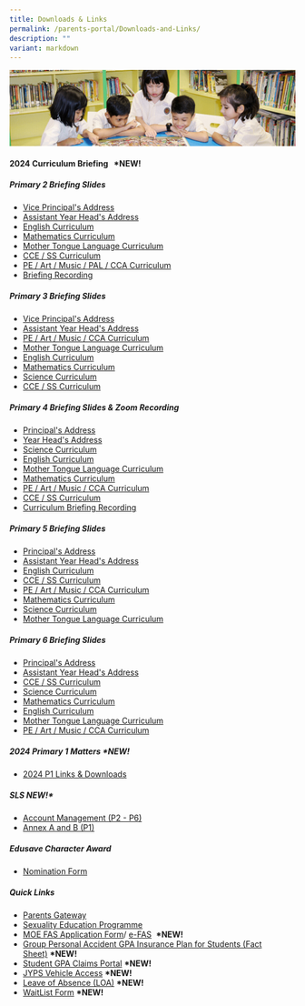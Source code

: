 ```yaml
---
title: Downloads & Links
permalink: /parents-portal/Downloads-and-Links/
description: ""
variant: markdown
---
```

![](/images/banner.gif)


#### <b>2024 Curriculum Briefing &nbsp;&nbsp;**\*NEW!**</b>
##### <b>Primary 2 Briefing Slides</b><br>
* [Vice Principal's Address](/files/2024_P2_VP_Curriculum_Briefing.pdf)<br>
* [Assistant Year Head's Address](/files/2024_P2_AYH_Curriculum_Briefing.pdf)<br>
* [English Curriculum](/files/2024_P2_EL_Presentation_for_Curriculum_Briefing.pdf)<br>
* [Mathematics Curriculum](/files/2024_P2_Math_Curriculum_Briefing.pdf)<br>
* [Mother Tongue Language Curriculum](/files/2024_P2_MTL_Curriculum_Briefing.pdf)<br>
* [CCE / SS Curriculum](/files/2024_P2_CCE_Curriculum_Briefing.pdf)<br>
* [PE / Art / Music / PAL / CCA Curriculum](/files/2024_P2_PAM_PAL_CCA_Curriculum_Briefing_2024.pdf)<br>
* [Briefing Recording](https://drive.google.com/file/d/1cbf__KuhvjeSZdMLH3Ac9X2BQ8m1bmv9/view?usp=sharing)

##### <b>Primary 3 Briefing Slides</b><br>
* [Vice Principal's Address](/files/2024_P3_VP_Curriculum_Briefing.pdf)<br>
* [Assistant Year Head's Address](/files/2024_P3_AYH_Briefing.pdf)<br>
* [PE / Art / Music / CCA Curriculum](/files/2024_P3_PAM_CCA_Curriculum_Briefing.pdf)<br>
* [Mother Tongue Language Curriculum](/files/2024_P3_MTL_Briefing.pdf)<br>
* [English Curriculum](/files/2024_P3_EL_Briefing.pdf)<br>
*  [Mathematics Curriculum](/files/2024_P3_MA_Briefing.pdf)<br>
* [Science Curriculum](/files/2024_P3_SCI_Curriculum_Briefing.pdf)<br>
* [CCE / SS Curriculum](/files/2024_P3_CCE_Briefing.pdf)

##### <b>Primary 4 Briefing Slides &amp; Zoom Recording</b><br>
* [Principal's Address](/files/2024_P4_Curriculum_Briefing_P_Uploading.pdf)<br>
* [Year Head's Address](/files/2024_P4_YH_Curriculum_Briefing.pdf)<br>
* [Science Curriculum](/files/2024_P4_SCI_Curriculum_Briefing.pdf)<br>
* [English Curriculum](/files/2024_P4_EL_Cclm_Briefing.pdf)<br>
* [Mother Tongue Language Curriculum](/files/2024_P4_MTL_Curriculum_Briefing.pdf)<br>
* [Mathematics Curriculum](/files/2024_P4_MA_Curriculum_Briefing.pdf)<br>
* [PE / Art / Music / CCA Curriculum](/files/2024_P4_PAM_CCA_Curriculum_Briefing.pdf)<br>
* [CCE / SS Curriculum](/files/2024_P4_CCE_Curriculum_Briefing.pdf)<br>
* [Curriculum Briefing Recording](https://drive.google.com/file/d/18_8JfV58PSDU2nSyjrXc2dQGpkY3VdR1/view?usp=sharing)


##### <b>Primary 5 Briefing Slides</b><br>
* [Principal's Address](/files/2024_P5_Curriculum_Briefing_P_Uploading.pdf)<br>
* [Assistant Year Head's Address](/files/2024_P5_Curriculum_Briefing_AYH_updated_on_24_Jan.pdf)<br>
* [English Curriculum](/files/2024_P5_Std_EL___Fdn_EL_Presentation_for_Curriculum_Briefing_upload.pdf)<br>
* [CCE / SS Curriculum](/files/2024_P5_CCE_Curriculum_Briefing.pdf)<br>
* [PE / Art / Music / CCA Curriculum](/files/2024_P5_PAM_CCA_Curriculum_Briefing_reduced.pdf)<br>
* [Mathematics Curriculum](/files/2024_P5_MA_Curriculum_Briefing.pdf)<br>
* [Science Curriculum](/files/2024_P5_Sci_Curriculum_Briefing.pdf)<br>
* [Mother Tongue Language Curriculum](/files/2024_P5_MTL_Curriculum_Briefing.pdf)


##### <b>Primary 6 Briefing Slides</b><br>
* [Principal's Address](/files/2024_P6_Curriculum_Briefing_P_FInal.pdf)<br>
* [Assistant Year Head's Address](/files/2024_P6_AYH_Curriculum_Briefing.pdf)<br>
* [CCE / SS Curriculum](/files/2024_P6_CCE_Curriculum_Briefing.pdf)<br>
* [Science Curriculum](/files/2024_P6_SCI_Curriculum_Briefing.pdf)<br>
* [Mathematics Curriculum](/files/2024_P6_MA_Curriculum_Briefing.pdf)<br>
* [English Curriculum](/files/2024_P6_Std_EL___Fdn_EL_Presentation_for_Curriculum_Briefing.pdf)<br>
* [Mother Tongue Language Curriculum](/files/2024_P6_MTL_Curriculum_Briefing.pdf)<br>
* [PE / Art / Music / CCA Curriculum](/files/2024_P6_PAM_CCA_Curriculum_Briefing.pdf)

##### **2024 Primary 1 Matters&nbsp;\*NEW!**

*   [2024 P1 Links &amp; Downloads](https://go.gov.sg/jyps2024p1)

##### **SLS&nbsp;NEW!\***

*   [Account Management (P2 - P6)](/files/SLS%20AccountManagement.pdf)
*   [Annex A and B (P1)](/files/2Annex%20A%20and%20B%20for%20SLS_P1.pdf)

##### **Edusave Character Award**

*   [Nomination Form](/files/Nomination%20Form.pdf)


##### **Quick Links**

*   [Parents Gateway](/files/parentsgateway.pdf)<br>
*   [Sexuality Education Programme](/departments/CCE/Sexuality-Education-Programme-SEd/)<br>
*   [MOE FAS Application Form](/files/document1_2024%20moe%20fas%20application%20form.pdf)/&nbsp;[e-FAS](https://go.gov.sg/moe-efas)&nbsp;&nbsp;**\*NEW!**<br>
*   [Group Personal Accident GPA Insurance Plan for Students (Fact Sheet)](/files/pfsy2023.pdf)&nbsp;**\*NEW!**<br>
*   [Student GPA Claims Portal](https://studentgpa.incomegroupins.com.sg/)&nbsp;**\*NEW!**<br>
*   [JYPS Vehicle Access](https://go.gov.sg/jyps-vehicle-access)&nbsp;**\*NEW!**     <br> 
*   [Leave of Absence (LOA)](https://go.gov.sg/jyps-loa)&nbsp;**\*NEW!**<br>
*   [WaitList Form](https://go.gov.sg/jypswaitlistform)&nbsp;**\*NEW!**